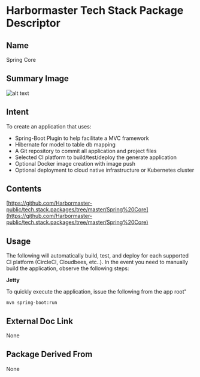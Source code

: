 # Harbormaster Tech Stack Package Descriptor

## Name
Spring Core

## Summary Image
![alt text](http://www.Harbormaster.com/infopages/img/spring.rdbms.png)

## Intent
To create an application that uses:

- Spring-Boot Plugin to help facilitate a MVC framework
- Hibernate for model to table db mapping
- A Git repository to commit all application and project files
- Selected CI platform to build/test/deploy the generate application
- Optional Docker image creation with image push
- Optional deployment to cloud native infrastructure or Kubernetes cluster

## Contents
[https://github.com/Harbormaster-public/tech.stack.packages/tree/master/Spring%20Core](https://github.com/Harbormaster-public/tech.stack.packages/tree/master/Spring%20Core)


## Usage

The following will automatically build, test, and deploy for each supported CI platform (CircleCI, Cloudbees, etc..).  In the event you need to manually build the application, observe the following steps:

**Jetty**

To quickly execute the application, issue the following from the app root"

`mvn spring-boot:run`

## External Doc Link
None

## Package Derived From
None